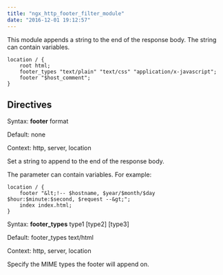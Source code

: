 ```yaml
---
title: "ngx_http_footer_filter_module"
date: "2016-12-01 19:12:57"
---
```



This module appends a string to the end of the response body. The string can contain variables.

```
location / {
    root html;
    footer_types "text/plain" "text/css" "application/x-javascript";
    footer "$host_comment";
}
```

## Directives

Syntax: **footer** format

Default: none

Context: http, server, location

Set a string to append to the end of the response body. <p/>
    The parameter can contain variables. For example:

```
location / {
    footer "&lt;!-- $hostname, $year/$month/$day $hour:$minute:$second, $request --&gt;";
    index index.html;
}
```


Syntax: **footer_types** type1 [type2] [type3]

Default: footer_types text/html

Context: http, server, location

Specify the MIME types the footer will append on.
